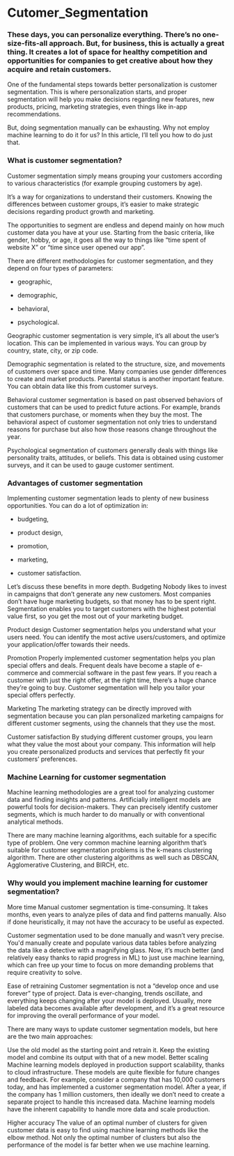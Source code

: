 # Cutomer_Segmentation

### These days, you can personalize everything. There’s no one-size-fits-all approach. But, for business, this is actually a great thing. It creates a lot of space for healthy competition and opportunities for companies to get creative about how they acquire and retain customers.
One of the fundamental steps towards better personalization is customer segmentation. This is where personalization starts, and proper segmentation will help you make decisions regarding new features, new products, pricing, marketing strategies, even things like in-app recommendations.

But, doing segmentation manually can be exhausting. Why not employ machine learning to do it for us? In this article, I’ll tell you how to do just that.

### What is customer segmentation?
Customer segmentation simply means grouping your customers according to various characteristics (for example grouping customers by age).

It’s a way for organizations to understand their customers. Knowing the differences between customer groups, it’s easier to make strategic decisions regarding product growth and marketing.

The opportunities to segment are endless and depend mainly on how much customer data you have at your use. Starting from the basic criteria, like gender, hobby, or age, it goes all the way to things like “time spent of website X” or “time since user opened our app”.

There are different methodologies for customer segmentation, and they depend on four types of parameters:

- geographic,

- demographic,

- behavioral,

- psychological.

Geographic customer segmentation is very simple, it’s all about the user’s location. This can be implemented in various ways. You can group by country, state, city, or zip code.

Demographic segmentation is related to the structure, size, and movements of customers over space and time. Many companies use gender differences to create and market products. Parental status is another important feature. You can obtain data like this from customer surveys.

Behavioral customer segmentation is based on past observed behaviors of customers that can be used to predict future actions. For example, brands that customers purchase, or moments when they buy the most. The behavioral aspect of customer segmentation not only tries to understand reasons for purchase but also how those reasons change throughout the year.

Psychological segmentation of customers generally deals with things like personality traits, attitudes, or beliefs. This data is obtained using customer surveys, and it can be used to gauge customer sentiment.

### Advantages of customer segmentation
Implementing customer segmentation leads to plenty of new business opportunities. You can do a lot of optimization in:

- budgeting,

- product design,

- promotion,

- marketing,

- customer satisfaction. 

Let’s discuss these benefits in more depth.
Budgeting Nobody likes to invest in campaigns that don’t generate any new customers. Most companies don’t have huge marketing budgets, so that money has to be spent right. Segmentation enables you to target customers with the highest potential value first, so you get the most out of your marketing budget.

Product design Customer segmentation helps you understand what your users need. You can identify the most active users/customers, and optimize your application/offer towards their needs.

Promotion Properly implemented customer segmentation helps you plan special offers and deals. Frequent deals have become a staple of e-commerce and commercial software in the past few years. If you reach a customer with just the right offer, at the right time, there’s a huge chance they’re going to buy. Customer segmentation will help you tailor your special offers perfectly.

Marketing The marketing strategy can be directly improved with segmentation because you can plan personalized marketing campaigns for different customer segments, using the channels that they use the most.

Customer satisfaction By studying different customer groups, you learn what they value the most about your company. This information will help you create personalized products and services that perfectly fit your customers’ preferences.

### Machine Learning for customer segmentation

Machine learning methodologies are a great tool for analyzing customer data and finding insights and patterns. Artificially intelligent models are powerful tools for decision-makers. They can precisely identify customer segments, which is much harder to do manually or with conventional analytical methods.

There are many machine learning algorithms, each suitable for a specific type of problem. One very common machine learning algorithm that’s suitable for customer segmentation problems is the k-means clustering algorithm. There are other clustering algorithms as well such as DBSCAN, Agglomerative Clustering, and BIRCH, etc.

### Why would you implement machine learning for customer segmentation?

More time Manual customer segmentation is time-consuming. It takes months, even years to analyze piles of data and find patterns manually. Also if done heuristically, it may not have the accuracy to be useful as expected.

Customer segmentation used to be done manually and wasn’t very precise. You'd manually create and populate various data tables before analyzing the data like a detective with a magnifying glass. Now, it’s much better (and relatively easy thanks to rapid progress in ML) to just use machine learning, which can free up your time to focus on more demanding problems that require creativity to solve.

Ease of retraining Customer segmentation is not a “develop once and use forever” type of project. Data is ever-changing, trends oscillate, and everything keeps changing after your model is deployed. Usually, more labeled data becomes available after development, and it’s a great resource for improving the overall performance of your model.

There are many ways to update customer segmentation models, but here are the two main approaches:

Use the old model as the starting point and retrain it. Keep the existing model and combine its output with that of a new model. Better scaling Machine learning models deployed in production support scalability, thanks to cloud infrastructure. These models are quite flexible for future changes and feedback. For example, consider a company that has 10,000 customers today, and has implemented a customer segmentation model. After a year, if the company has 1 million customers, then ideally we don’t need to create a separate project to handle this increased data. Machine learning models have the inherent capability to handle more data and scale production.

Higher accuracy The value of an optimal number of clusters for given customer data is easy to find using machine learning methods like the elbow method. Not only the optimal number of clusters but also the performance of the model is far better when we use machine learning.
